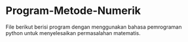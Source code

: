 # Program-Metode-Numerik
File berikut berisi program dengan menggunakan bahasa pemrograman python untuk menyelesaikan permasalahan matematis.
